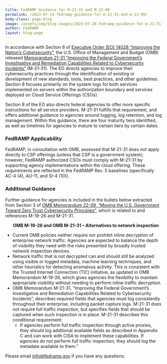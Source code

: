 ```yaml
---
title: FedRAMP Guidance for M-21-31 and M-22-09
permalink: /2023-07-14-fedramp-guidance-for-m-21-31-and-m-22-09/
body-class: page-blog
image: /assets/img/blog-images/2023-07-28-fedramp-guidance-for-m-21-31-and-m-22-09.png
author: FedRAMP
layout: blog-page
---
```

In accordance with Section 8 of <a href="https://www.whitehouse.gov/briefing-room/presidential-actions/2021/05/12/executive-order-on-improving-the-nations-cybersecurity/" target="_blank" rel="noopener noreferrer">Executive Order (EO) 14028 “Improving the Nation’s Cybersecurity”</a>, the U.S. Office of Management and Budget (OMB) released <a href="https://www.whitehouse.gov/wp-content/uploads/2021/08/M-21-31-Improving-the-Federal-Governments-Investigative-and-Remediation-Capabilities-Related-to-Cybersecurity-Incidents.pdf" target="_blank" rel="noopener noreferrer">Memorandum 21-31 “Improving the Federal Government’s Investigative and Remediation Capabilities Related to Cybersecurity Incidents”</a> (M-21-31). The EO directs agencies to improve their cybersecurity practices through the identification of existing or development of new standards, tools, best practices, and other guidelines. Section 8 focuses primarily on the system logs for both services implemented on servers within the authorization boundary and services deployed on Cloud Service Offerings (CSOs).

Section 8 of the EO also directs federal agencies to offer more specific instructions for all service providers. M-21-31 fulfills that requirement, and offers additional guidance to agencies around logging, log retention, and log management. Within this guidance, there are four maturity tiers identified, as well as timelines for agencies to mature to certain tiers by certain dates. 

<h3>FedRAMP Applicability</h3>
FedRAMP, in consultation with OMB, assessed that M-21-31 does not apply directly to CSP offerings (unless that CSP is a government system); however, FedRAMP authorized CSOs must comply with M-21-31 by supporting agency implementations within the cloud offering. These requirements are reflected in the FedRAMP Rev. 5 baselines (specifically AC-4 (4), AU-11, and SI-4 (10)).

<h3>Additional Guidance</h3>
Further guidance for agencies is included in the <b></b>bullets below extracted from Section 3 of <a href="https://www.whitehouse.gov/wp-content/uploads/2022/01/M-22-09.pdf" target="_blank" rel="noopener noreferrer">OMB Memorandum 22-09, “Moving the U.S. Government Toward Zero Trust Cybersecurity Principles”</a></b>,  which is related to and references M-19-26 and M-21-31.

<p style="margin-left: 25px;"><b>OMB M-19-26 and OMB M-21-31 – Alternatives to network inspection</b></p>
<p style="margin-left: 25px;">
<ul>
	<li>Current OMB policies neither require nor prohibit inline decryption of enterprise network traffic. Agencies are expected to balance the depth of visibility they need with the risks presented by broadly trusted network inspection devices.</li>
	<li>Network traffic that is not decrypted can and should still be analyzed using visible or logged metadata, machine learning techniques, and other heuristics for detecting anomalous activity. This is consistent with the Trusted Internet Connection (TIC) initiative, as updated in OMB Memorandum M-19-26, which gives agencies the flexibility to maintain appropriate visibility without needing to perform inline traffic decryption.</li>
	<li>OMB Memorandum M-21-31, “Improving the Federal Government’s Investigative and Remediation Capabilities Related to Cybersecurity Incidents”, describes required fields that agencies must log consistently throughout their enterprise, including packet capture logs. M-21-31 does not require full traffic inspection, but specifies fields that should be captured when such inspection is in place. M-21-31 describes this conditional requirement:
		<ul>    
			<li>If agencies perform full traffic inspection through active proxies, they should log additional available fields as described in Appendix C and can work with CISA to implement these capabilities. If agencies do not perform full traffic inspection, they should log the metadata available to them.”</li>
    </ul> 
  </li> 
</ul>  
</p>

Please email <a href="mailto:info@fedramp.gov">info@fedramp.gov</a> if you have any questions.
